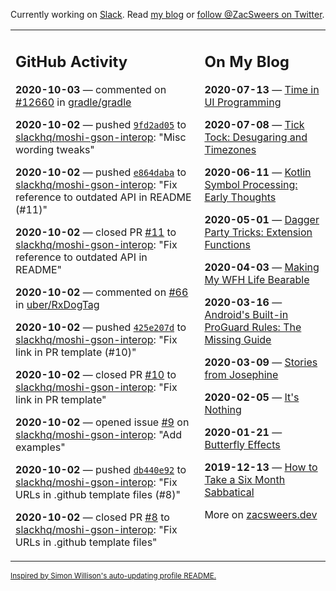 Currently working on [Slack](https://slack.com/). Read [my blog](https://zacsweers.dev/) or [follow @ZacSweers on Twitter](https://twitter.com/ZacSweers).

<table><tr><td valign="top" width="60%">

## GitHub Activity
<!-- githubActivity starts -->
**2020-10-03** — commented on [#12660](https://github.com/gradle/gradle/issues/12660#issuecomment-703044670) in [gradle/gradle](https://api.github.com/repos/gradle/gradle)

**2020-10-02** — pushed [`9fd2ad05`](https://github.com/slackhq/moshi-gson-interop/commit/9fd2ad053ad473d928749d918461cafa9cbda7b4) to [slackhq/moshi-gson-interop](https://api.github.com/repos/slackhq/moshi-gson-interop): "Misc wording tweaks"

**2020-10-02** — pushed [`e864daba`](https://github.com/slackhq/moshi-gson-interop/commit/e864daba77524cd6fe6f3cc86625e97a2269ea48) to [slackhq/moshi-gson-interop](https://api.github.com/repos/slackhq/moshi-gson-interop): "Fix reference to outdated API in README (#11)"

**2020-10-02** — closed PR [#11](https://api.github.com/repos/slackhq/moshi-gson-interop/pulls/11) to [slackhq/moshi-gson-interop](https://api.github.com/repos/slackhq/moshi-gson-interop): "Fix reference to outdated API in README"

**2020-10-02** — commented on [#66](https://github.com/uber/RxDogTag/issues/66#issuecomment-703025622) in [uber/RxDogTag](https://api.github.com/repos/uber/RxDogTag)

**2020-10-02** — pushed [`425e207d`](https://github.com/slackhq/moshi-gson-interop/commit/425e207d925dffa3bbe1e05fd551999a58f58052) to [slackhq/moshi-gson-interop](https://api.github.com/repos/slackhq/moshi-gson-interop): "Fix link in PR template (#10)"

**2020-10-02** — closed PR [#10](https://api.github.com/repos/slackhq/moshi-gson-interop/pulls/10) to [slackhq/moshi-gson-interop](https://api.github.com/repos/slackhq/moshi-gson-interop): "Fix link in PR template"

**2020-10-02** — opened issue [#9](https://api.github.com/repos/slackhq/moshi-gson-interop/issues/9) on [slackhq/moshi-gson-interop](https://api.github.com/repos/slackhq/moshi-gson-interop): "Add examples"

**2020-10-02** — pushed [`db440e92`](https://github.com/slackhq/moshi-gson-interop/commit/db440e926f488210884bbb9280caf7b6bc6e9197) to [slackhq/moshi-gson-interop](https://api.github.com/repos/slackhq/moshi-gson-interop): "Fix URLs in .github template files (#8)"

**2020-10-02** — closed PR [#8](https://api.github.com/repos/slackhq/moshi-gson-interop/pulls/8) to [slackhq/moshi-gson-interop](https://api.github.com/repos/slackhq/moshi-gson-interop): "Fix URLs in .github template files"
<!-- githubActivity ends -->
</td><td valign="top" width="40%">

## On My Blog
<!-- blog starts -->
**2020-07-13** — [Time in UI Programming](https://www.zacsweers.dev/time-in-ui/)

**2020-07-08** — [Tick Tock: Desugaring and Timezones](https://www.zacsweers.dev/ticktock-desugaring-timezones/)

**2020-06-11** — [Kotlin Symbol Processing: Early Thoughts](https://www.zacsweers.dev/kotlin-symbol-processor-early-thoughts/)

**2020-05-01** — [Dagger Party Tricks: Extension Functions](https://www.zacsweers.dev/dagger-party-tricks-extension-functions/)

**2020-04-03** — [Making My WFH Life Bearable](https://www.zacsweers.dev/making-wfh-life-bearable/)

**2020-03-16** — [Android's Built-in ProGuard Rules: The Missing Guide](https://www.zacsweers.dev/android-proguard-rules/)

**2020-03-09** — [Stories from Josephine](https://www.zacsweers.dev/stories-from-josephine/)

**2020-02-05** — [It's Nothing](https://www.zacsweers.dev/its-nothing/)

**2020-01-21** — [Butterfly Effects](https://www.zacsweers.dev/butterfly-effects/)

**2019-12-13** — [How to Take a Six Month Sabbatical](https://www.zacsweers.dev/how-to-take-a-six-month-sabbatical/)
<!-- blog ends -->
More on [zacsweers.dev](https://zacsweers.dev/)
</td></tr></table>

<sub><a href="https://simonwillison.net/2020/Jul/10/self-updating-profile-readme/">Inspired by Simon Willison's auto-updating profile README.</a></sub>